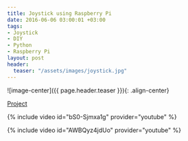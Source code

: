 ```yaml
---
title: Joystick using Raspberry Pi
date: 2016-06-06 03:00:01 +03:00
tags:
- Joystick
- DIY
- Python
- Raspberry Pi
layout: post
header:
  teaser: "/assets/images/joystick.jpg"
---
```


![image-center]({{ page.header.teaser }}){: .align-center}

[Project](https://github.com/akarazeevprojects/joystick)

{% include video id="bS0-Sjmxa1g" provider="youtube" %}

{% include video id="AWBQyz4jdUo" provider="youtube" %}
